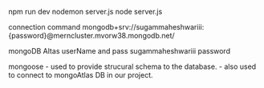 npm run dev
nodemon server.js
node server.js

connection command
mongodb+srv://sugammaheshwariii:{password}@merncluster.mvorw38.mongodb.net/

mongoDB Altas userName and pass
sugammaheshwariii
password

mongoose 
    - used to provide strucural schema to the database.
    - also used to connect to mongoAtlas DB in our project.
